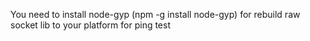 


You need to install node-gyp (npm -g install node-gyp) for rebuild raw socket lib to your platform for ping test
